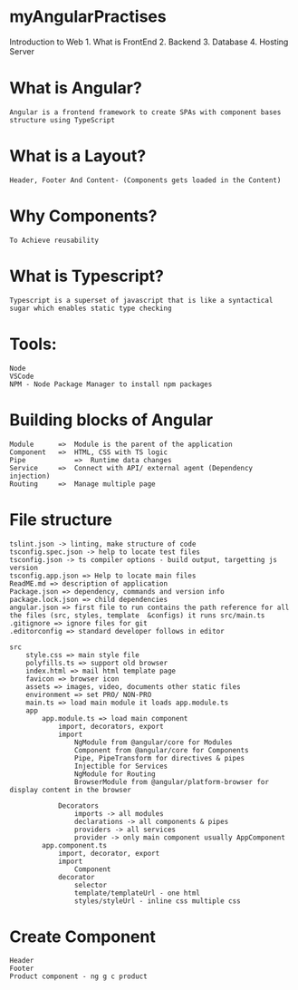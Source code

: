 # myAngularPractises

Introduction to Web
	1. What is FrontEnd
	2. Backend
	3. Database
	4. Hosting Server

# What is Angular?
	Angular is a frontend framework to create SPAs with component bases structure using TypeScript

# What is a Layout?
	Header, Footer And Content- (Components gets loaded in the Content)

# Why Components?
	To Achieve reusability

# What is Typescript?
	Typescript is a superset of javascript that is like a syntactical sugar which enables static type checking

# Tools:
	Node
	VSCode
	NPM - Node Package Manager to install npm packages


# Building blocks of Angular

	Module		=>	Module is the parent of the application
	Component	=>	HTML, CSS with TS logic
	Pipe			=>	Runtime data changes
	Service		=>	Connect with API/ external agent (Dependency injection)
	Routing		=>	Manage multiple page

# File structure

	tslint.json -> linting, make structure of code
	tsconfig.spec.json -> help to locate test files
	tsconfig.json -> ts compiler options - build output, targetting js version
	tsconfig.app.json => Help to locate main files
	ReadME.md => description of application
	Package.json => dependency, commands and version info
	package.lock.json => child dependencies
	angular.json => first file to run contains the path reference for all the files (src, styles, template  &configs) it runs src/main.ts
	.gitignore => ignore files for git
	.editorconfig => standard developer follows in editor

	src
		style.css => main style file
		polyfills.ts => support old browser
		index.html => mail html template page
		favicon => browser icon
		assets => images, video, documents other static files
		environment => set PRO/ NON-PRO
		main.ts => load main module it loads app.module.ts
		app
			app.module.ts => load main component
				import, decorators, export
				import
					NgModule from @angular/core for Modules
					Component from @angular/core for Components
					Pipe, PipeTransform for directives & pipes
					Injectible for Services
					NgModule for Routing
					BrowserModule from @angular/platform-browser for display content in the browser

				Decorators
					imports -> all modules
					declarations -> all components & pipes
					providers -> all services
					provider -> only main component usually AppComponent
			app.component.ts
				import, decorator, export
				import
					Component
				decorator
					selector
					template/templateUrl - one html
					styles/styleUrl - inline css multiple css

# Create Component
	Header
	Footer
	Product component - ng g c product
